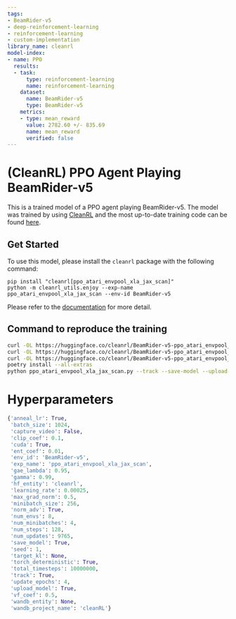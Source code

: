 ```yaml
---
tags:
- BeamRider-v5
- deep-reinforcement-learning
- reinforcement-learning
- custom-implementation
library_name: cleanrl
model-index:
- name: PPO
  results:
  - task:
      type: reinforcement-learning
      name: reinforcement-learning
    dataset:
      name: BeamRider-v5
      type: BeamRider-v5
    metrics:
    - type: mean_reward
      value: 2782.60 +/- 835.69
      name: mean_reward
      verified: false
---
```


# (CleanRL) **PPO** Agent Playing **BeamRider-v5**

This is a trained model of a PPO agent playing BeamRider-v5.
The model was trained by using [CleanRL](https://github.com/vwxyzjn/cleanrl) and the most up-to-date training code can be
found [here](https://github.com/vwxyzjn/cleanrl/blob/master/cleanrl/ppo_atari_envpool_xla_jax_scan.py).

## Get Started

To use this model, please install the `cleanrl` package with the following command:

```
pip install "cleanrl[ppo_atari_envpool_xla_jax_scan]"
python -m cleanrl_utils.enjoy --exp-name ppo_atari_envpool_xla_jax_scan --env-id BeamRider-v5
```

Please refer to the [documentation](https://docs.cleanrl.dev/get-started/zoo/) for more detail.


## Command to reproduce the training

```bash
curl -OL https://huggingface.co/cleanrl/BeamRider-v5-ppo_atari_envpool_xla_jax_scan-seed1/raw/main/ppo_atari_envpool_xla_jax_scan.py
curl -OL https://huggingface.co/cleanrl/BeamRider-v5-ppo_atari_envpool_xla_jax_scan-seed1/raw/main/pyproject.toml
curl -OL https://huggingface.co/cleanrl/BeamRider-v5-ppo_atari_envpool_xla_jax_scan-seed1/raw/main/poetry.lock
poetry install --all-extras
python ppo_atari_envpool_xla_jax_scan.py --track --save-model --upload-model --hf-entity cleanrl --env-id BeamRider-v5 --seed 1
```

# Hyperparameters
```python
{'anneal_lr': True,
 'batch_size': 1024,
 'capture_video': False,
 'clip_coef': 0.1,
 'cuda': True,
 'ent_coef': 0.01,
 'env_id': 'BeamRider-v5',
 'exp_name': 'ppo_atari_envpool_xla_jax_scan',
 'gae_lambda': 0.95,
 'gamma': 0.99,
 'hf_entity': 'cleanrl',
 'learning_rate': 0.00025,
 'max_grad_norm': 0.5,
 'minibatch_size': 256,
 'norm_adv': True,
 'num_envs': 8,
 'num_minibatches': 4,
 'num_steps': 128,
 'num_updates': 9765,
 'save_model': True,
 'seed': 1,
 'target_kl': None,
 'torch_deterministic': True,
 'total_timesteps': 10000000,
 'track': True,
 'update_epochs': 4,
 'upload_model': True,
 'vf_coef': 0.5,
 'wandb_entity': None,
 'wandb_project_name': 'cleanRL'}
```
    